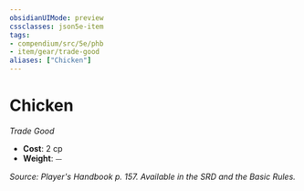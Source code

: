 ```yaml
---
obsidianUIMode: preview
cssclasses: json5e-item
tags:
- compendium/src/5e/phb
- item/gear/trade-good
aliases: ["Chicken"]
---
```

# Chicken
*Trade Good*  

- **Cost**: 2 cp
- **Weight**: ⏤

*Source: Player's Handbook p. 157. Available in the SRD and the Basic Rules.*